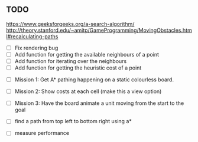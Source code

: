 ## TODO

https://www.geeksforgeeks.org/a-search-algorithm/
http://theory.stanford.edu/~amitp/GameProgramming/MovingObstacles.html#recalculating-paths

- [ ] Fix rendering bug
- [ ] Add function for getting the available neighbours of a point
- [ ] Add function for iterating over the neighbours
- [ ] Add function for getting the heuristic cost of a point

* [ ] Mission 1: Get A\* pathing happening on a static colourless board.
* [ ] Mission 2: Show costs at each cell (make this a view option)
* [ ] Mission 3: Have the board animate a unit moving from the start to the goal

* [ ] find a path from top left to bottom right using a\*
* [ ] measure performance
